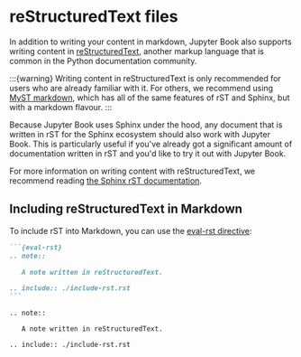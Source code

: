 # reStructuredText files

In addition to writing your content in markdown, Jupyter Book also supports
writing content in [reStructuredText](https://docutils.sourceforge.io/rst.html),
another markup language that is common in the Python documentation community.

:::{warning}
Writing content in reStructuredText is only recommended for users who are already
familiar with it.
For others, we recommend using [MyST markdown](../content/myst.md),
which has all of the same features of rST and Sphinx, but with a markdown flavour.
:::

Because Jupyter Book uses Sphinx under the hood, any document that is written in rST
for the Sphinx ecosystem should also work with Jupyter Book. This is particularly
useful if you've already got a significant amount of documentation written in rST
and you'd like to try it out with Jupyter Book.

For more information on writing content with reStructuredText, we recommend
reading [the Sphinx rST documentation](https://www.sphinx-doc.org/es/stable/rest.html).

## Including reStructuredText in Markdown

To include rST into Markdown, you can use the [eval-rst directive](myst-parser:syntax/directives/parsing):

````md
```{eval-rst}
.. note::

   A note written in reStructuredText.

.. include:: ./include-rst.rst
```
````

```{eval-rst}
.. note::

   A note written in reStructuredText.

.. include:: ./include-rst.rst
```
